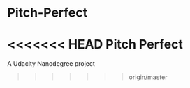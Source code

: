 # Pitch-Perfect
<<<<<<< HEAD
Pitch Perfect
=======
A Udacity Nanodegree project
>>>>>>> origin/master
